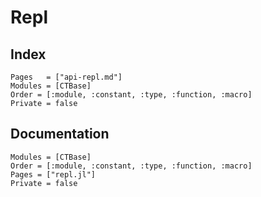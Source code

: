 # Repl

## Index

```@index
Pages   = ["api-repl.md"]
Modules = [CTBase]
Order = [:module, :constant, :type, :function, :macro]
Private = false
```

## Documentation

```@autodocs
Modules = [CTBase]
Order = [:module, :constant, :type, :function, :macro]
Pages = ["repl.jl"]
Private = false
```
